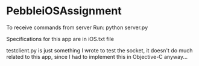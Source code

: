 # PebbleiOSAssignment

To receive commands from server
Run:
python server.py


Specifications for this app are in iOS.txt file 

testclient.py is just something I wrote to test the socket, it doesn't do much related to this app, since I had to implement this in Objective-C anyway...